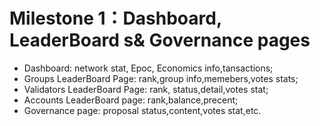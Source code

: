 # Milestone 1：Dashboard,  LeaderBoard s& Governance pages
* Dashboard: network stat, Epoc, Economics info,tansactions;
* Groups LeaderBoard Page: rank,group info,memebers,votes stats;
* Validators LeaderBoard Page: rank, status,detail,votes stat;
* Accounts LeaderBoard page: rank,balance,precent;
* Governance  page: proposal status,content,votes stat,etc.
